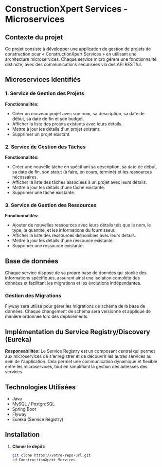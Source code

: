 # ConstructionXpert Services - Microservices

## Contexte du projet

Ce projet consiste à développer une application de gestion de projets de construction pour « ConstructionXpert Services » en utilisant une architecture microservices. Chaque service micro gérera une fonctionnalité distincte, avec des communications sécurisées via des API RESTful.

## Microservices Identifiés

### 1. Service de Gestion des Projets

**Fonctionnalités:**
- Créer un nouveau projet avec son nom, sa description, sa date de début, sa date de fin et son budget.
- Afficher la liste des projets existants avec leurs détails.
- Mettre à jour les détails d'un projet existant.
- Supprimer un projet existant.

### 2. Service de Gestion des Tâches

**Fonctionnalités:**
- Créer une nouvelle tâche en spécifiant sa description, sa date de début, sa date de fin, son statut (à faire, en cours, terminé) et les ressources nécessaires.
- Afficher la liste des tâches associées à un projet avec leurs détails.
- Mettre à jour les détails d'une tâche existante.
- Supprimer une tâche existante.

### 3. Service de Gestion des Ressources

**Fonctionnalités:**
- Ajouter de nouvelles ressources avec leurs détails tels que le nom, le type, la quantité, et les informations du fournisseur.
- Afficher la liste des ressources disponibles avec leurs détails.
- Mettre à jour les détails d'une ressource existante.
- Supprimer une ressource existante.

## Base de données

Chaque service dispose de sa propre base de données qui stocke des informations spécifiques, assurant ainsi une isolation complète des données et facilitant les migrations et les évolutions indépendantes.

### Gestion des Migrations

Flyway sera utilisé pour gérer les migrations de schéma de la base de données. Chaque changement de schéma sera versionné et appliqué de manière ordonnée lors des déploiements.

## Implémentation du Service Registry/Discovery (Eureka)

**Responsabilités:**
Le Service Registry est un composant central qui permet aux microservices de s'enregistrer et de découvrir les autres services au sein de l'application. Cela permet une communication dynamique et flexible entre les microservices, tout en simplifiant la gestion des adresses des services.

## Technologies Utilisées
- Java
- MySQL / PostgreSQL
- Spring Boot
- Flyway
- Eureka (Service Registry)

## Installation

1. **Cloner le dépôt:**
   ```bash
   git clone https://votre-repo-url.git
   cd ConstructionXpert-Services
